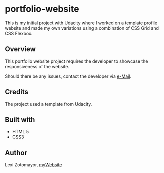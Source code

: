 # portfolio-website
This is my initial project with Udacity where I worked on a template profile website and made my own variations using a combination of CSS Grid and CSS Flexbox.

## Overview
This portfolio website project requires the developer to showcase the responsiveness of the website.

Should there be any issues, contact the developer via [e-Mail](mailto:lexi@zotomayor.com). 

## Credits
The project used a template from Udacity. 

## Built with 
- HTML 5
- CSS3

## Author
Lexi Zotomayor, [myWebsite](https://zotomayor.com)
